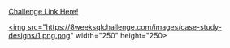 <a href="https://8weeksqlchallenge.com/case-study-1/"> Challenge Link Here!

<img src="https://8weeksqlchallenge.com/images/case-study-designs/1.png.png" width="250" height="250>
